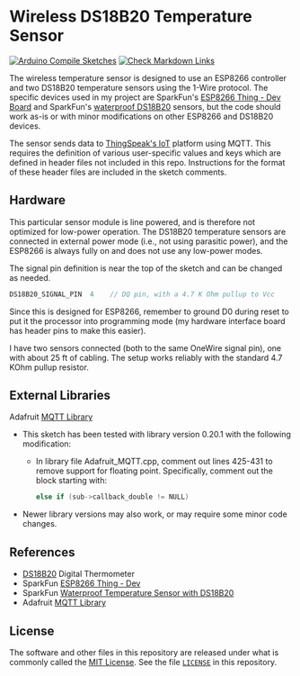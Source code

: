 # Wireless DS18B20 Temperature Sensor

[![Arduino Compile Sketches](https://github.com/Andy4495/ESP-WiFi-DS18B20-Temp-Sensor/actions/workflows/arduino-compile-sketches.yml/badge.svg)](https://github.com/Andy4495/ESP-WiFi-DS18B20-Temp-Sensor/actions/workflows/arduino-compile-sketches.yml)
[![Check Markdown Links](https://github.com/Andy4495/ESP-WiFi-DS18B20-Temp-Sensor/actions/workflows/CheckMarkdownLinks.yml/badge.svg)](https://github.com/Andy4495/ESP-WiFi-DS18B20-Temp-Sensor/actions/workflows/CheckMarkdownLinks.yml)

The wireless temperature sensor is designed to use an ESP8266 controller and two DS18B20 temperature sensors using the 1-Wire protocol. The specific devices used in my project are SparkFun's [ESP8266 Thing - Dev Board][1] and SparkFun's [waterproof DS18B20][2] sensors, but the code should work as-is or with minor modifications on other ESP8266 and DS18B20 devices.

The sensor sends data to [ThingSpeak's IoT][3] platform using MQTT. This requires the definition of various user-specific values and keys which are defined in header files not included in this repo. Instructions for the format of these header files are included in the sketch comments.

## Hardware

This particular sensor module is line powered, and is therefore not optimized for low-power operation. The DS18B20 temperature sensors are connected in external power mode (i.e., not using parasitic power), and the ESP8266 is always fully on and does not use any low-power modes.

The signal pin definition is near the top of the sketch and can be changed as needed.

```cpp
DS18B20_SIGNAL_PIN  4    // DQ pin, with a 4.7 K Ohm pullup to Vcc
```

Since this is designed for ESP8266, remember to ground D0 during reset to put it the processor into programming mode (my hardware interface board has header pins to make this easier).

I have two sensors connected (both to the same OneWire signal pin), one with about 25 ft of cabling. The setup works reliably with the standard 4.7 KOhm pullup resistor.

## External Libraries

Adafruit [MQTT Library][5]

- This sketch has been tested with library version 0.20.1 with the following modification:
  - In library file Adafruit_MQTT.cpp, comment out lines 425-431 to remove support for floating point. Specifically, comment out the block starting with:

    ``` cpp
    else if (sub->callback_double != NULL)
    ```

- Newer library versions may also work, or may require some minor code changes.

## References

- [DS18B20][4] Digital Thermometer
- SparkFun [ESP8266 Thing - Dev][1]
- SparkFun [Waterproof Temperature Sensor with DS18B20][2]
- Adafruit [MQTT Library][5]

## License

The software and other files in this repository are released under what is commonly called the [MIT License][100]. See the file [`LICENSE`][101] in this repository.

[1]: https://www.sparkfun.com/products/13711
[2]: https://www.sparkfun.com/products/11050
[3]: https://thingspeak.com/
[4]: https://cdn.sparkfun.com/datasheets/Sensors/Temp/DS18B20.pdf
[5]: https://github.com/adafruit/Adafruit_MQTT_Library
[100]: https://choosealicense.com/licenses/mit/
[101]: ./LICENSE
[200]: https://github.com/Andy4495/ESP-WiFi-DS18B20-Temp-Sensor
